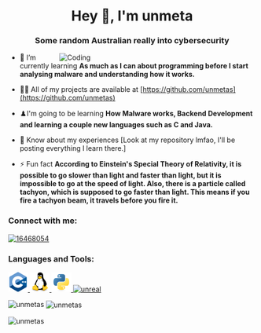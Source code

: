 <h1 align="center">Hey 👋, I'm unmeta</h1>
<h3 align="center">Some random Australian really into cybersecurity</h3>

<img align="right" alt="Coding" width="400" src="https://cdn.august.com.au/wp-content/uploads/2017/09/Ransomware_Header_820px_v2.gif">

- 🌱 I’m currently learning **As much as I can about programming before I start analysing malware and understanding how it works.**

- 👨‍💻 All of my projects are available at [https://github.com/unmetas](https://github.com/unmetas)

- ♟️I'm going to be learning **How Malware works, Backend Development and learning a couple new languages such as C and Java.**

- 📄 Know about my experiences [Look at my repository lmfao, I'll be posting everything I learn there.]

- ⚡ Fun fact **According to Einstein's Special Theory of Relativity, it is possible to go slower than light and faster than light, but it is impossible to go at the speed of light. Also, there is a particle called tachyon, which is supposed to go faster than light. This means if you fire a tachyon beam, it travels before you fire it.**

<h3 align="left">Connect with me:</h3>
<p align="left">
<a href="https://stackoverflow.com/users/16468054" target="blank"><img align="center" src="https://raw.githubusercontent.com/rahuldkjain/github-profile-readme-generator/master/src/images/icons/Social/stack-overflow.svg" alt="16468054" height="30" width="40" /></a>
</p>

<h3 align="left">Languages and Tools:</h3>
<p align="left"> <a href="https://www.w3schools.com/cpp/" target="_blank" rel="noreferrer"> <img src="https://raw.githubusercontent.com/devicons/devicon/master/icons/cplusplus/cplusplus-original.svg" alt="cplusplus" width="40" height="40"/> </a> <a href="https://www.linux.org/" target="_blank" rel="noreferrer"> <img src="https://raw.githubusercontent.com/devicons/devicon/master/icons/linux/linux-original.svg" alt="linux" width="40" height="40"/> </a> <a href="https://www.python.org" target="_blank" rel="noreferrer"> <img src="https://raw.githubusercontent.com/devicons/devicon/master/icons/python/python-original.svg" alt="python" width="40" height="40"/> </a> <a href="https://unrealengine.com/" target="_blank" rel="noreferrer"> <img src="https://raw.githubusercontent.com/kenangundogan/fontisto/036b7eca71aab1bef8e6a0518f7329f13ed62f6b/icons/svg/brand/unreal-engine.svg" alt="unreal" width="40" height="40"/> </a> </p>

<p><img align="left" src="https://github-readme-stats.vercel.app/api/top-langs?username=unmetas&show_icons=true&locale=en&layout=compact" alt="unmetas" /></p>

<p>&nbsp;<img align="center" src="https://github-readme-stats.vercel.app/api?username=unmetas&show_icons=true&locale=en" alt="unmetas" /></p>

<p><img align="center" src="https://github-readme-streak-stats.herokuapp.com/?user=unmetas&" alt="unmetas" /></p>
